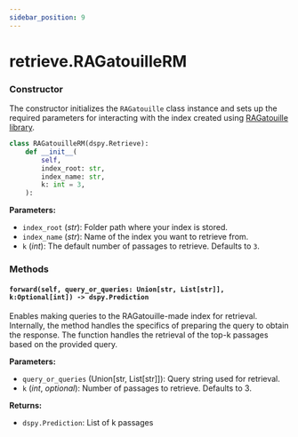```yaml
---
sidebar_position: 9
---
```


# retrieve.RAGatouilleRM

### Constructor

The constructor initializes the `RAGatouille` class instance and sets up the required parameters for interacting with the index created using [RAGatouille library](https://github.com/bclavie/RAGatouille).

```python
class RAGatouilleRM(dspy.Retrieve):
    def __init__(
        self,
        index_root: str,
        index_name: str,
        k: int = 3,
    ):
```

**Parameters:**

- `index_root` (_str_): Folder path where your index is stored.
- `index_name` (_str_): Name of the index you want to retrieve from.
- `k` (_int_): The default number of passages to retrieve. Defaults to `3`.

### Methods

#### `forward(self, query_or_queries: Union[str, List[str]], k:Optional[int]) -> dspy.Prediction`

Enables making queries to the RAGatouille-made index for retrieval. Internally, the method handles the specifics of preparing the query to obtain the response. The function handles the retrieval of the top-k passages based on the provided query.

**Parameters:**

- `query_or_queries` (Union[str, List[str]]): Query string used for retrieval.
- `k` (_int_, _optional_): Number of passages to retrieve. Defaults to 3.

**Returns:**

- `dspy.Prediction`: List of k passages
